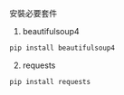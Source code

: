 安裝必要套件 
1. beautifulsoup4
```python
pip install beautifulsoup4
```
2. requests
```python
pip install requests
```
